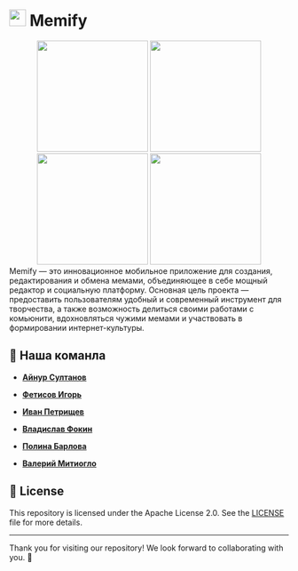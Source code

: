 # <img src="https://github.com/user-attachments/assets/4a07351b-a540-454f-9afe-a6e9bec2ce04" width="30" height="30" /> Memify

<div align="center">
  <img src = "https://github.com/user-attachments/assets/7422bf9d-7ed7-4807-aeb2-207fcdb40b9b", width = 200/>
  <img src = "https://github.com/user-attachments/assets/d6860313-8c59-480f-ac96-bd4298eb841b", width = 200/>
  <img src = "https://github.com/user-attachments/assets/ca4f0316-4a35-4b04-ac11-8b424171aef1", width = 200/>
  <img src = "https://github.com/user-attachments/assets/bcc0a6fd-6176-43db-a908-b5319bea8545",  width = 200"/>
</div>
Memify — это инновационное мобильное приложение для создания, редактирования и обмена мемами, объединяющее в себе мощный редактор и социальную платформу. Основная цель проекта — предоставить пользователям удобный и современный инструмент для творчества, а также возможность делиться своими работами с комьюнити, вдохновляться чужими мемами и участвовать в формировании интернет-культуры.

## 🚀 Наша команла

- **[Айнур Султанов](https://github.com/yorickyeng)**

- **[Фетисов Игорь](https://github.com/Fetisyony)**
  
- **[Иван Петрищев](https://github.com/IvanCRA)**

- **[Владислав Фокин](https://github.com/mareliberum)**

- **[Полина Барлова](https://github.com/pulkabarlova)**

- **[Валерий Митиогло](https://github.com/val3rkq)**


## 📜 License

This repository is licensed under the Apache License 2.0. See the [LICENSE](https://www.apache.org/licenses/LICENSE-2.0) file for more details.

---

Thank you for visiting our repository! We look forward to collaborating with you. 🚀
